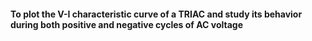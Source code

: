 <h4>To plot the V-I characteristic curve of a TRIAC and study its behavior during both positive and negative cycles of AC voltage </h4>

